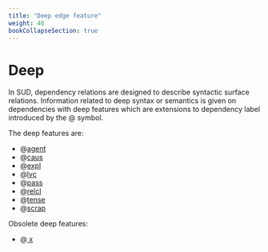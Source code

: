 ```yaml
---
title: "Deep edge feature"
weight: 40
bookCollapseSection: true
---
```


# Deep 

In SUD, dependency relations are designed to describe syntactic surface relations. Information related to deep syntax or semantics is given on dependencies with deep features which are extensions to dependency label introduced by the @ symbol.

The deep features are:
- @[agent](./agent.md)
- @[caus](./caus.md)
- @[expl](./expl.md)
- @[lvc](./lvc.md)
- @[pass](./pass.md)
- @[relcl](./relcl.md)
- @[tense](./tense.md)
- @[scrap](./scrap.md)

Obsolete deep features:
- @[ x](./x.md)
